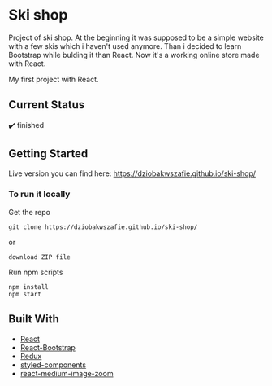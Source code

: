 # Ski shop

Project of ski shop.
At the beginning it was supposed to be a simple website with a few skis which i haven't used anymore.
Than i decided to learn Bootstrap while bulding it than React. Now it's a working online store made with React.

My first project with React. 

## Current Status

:heavy_check_mark: finished 

## Getting Started 

Live version you can find here: https://dziobakwszafie.github.io/ski-shop/

### To run it locally

Get the repo
```
git clone https://dziobakwszafie.github.io/ski-shop/
```
or 
```
download ZIP file
```

Run npm scripts
```
npm install 
npm start
```

## Built With

- [React](https://reactjs.org/)
- [React-Bootstrap](https://react-bootstrap.github.io/)
- [Redux](https://redux.js.org/)
- [styled-components](https://styled-components.com/)
- [react-medium-image-zoom](https://rpearce.github.io/react-medium-image-zoom/?path=/story/react-medium-image-zoom--img)
